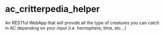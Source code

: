 # ac_critterpedia_helper
An RESTful WebApp that will provide all the type of creatures you can catch in AC depending on your input (i.e. hemisphere, time, etc...)
